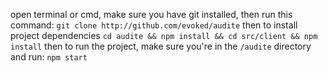 open terminal or cmd, make sure you have git installed, then run this command:
`git clone http://github.com/evoked/audite`
then to install project dependencies
`cd audite && npm install && cd src/client && npm install`
then to run the project, make sure you're in the `/audite` directory and run:
`npm start`
